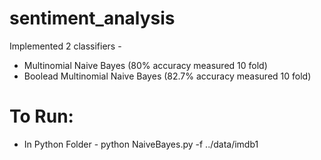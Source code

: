 # sentiment_analysis
Implemented 2 classifiers - 
* Multinomial Naive Bayes (80% accuracy measured 10 fold)
* Boolead Multinomial Naive Bayes (82.7% accuracy measured 10 fold)

# To Run:
* In Python Folder - 
python NaiveBayes.py -f ../data/imdb1
